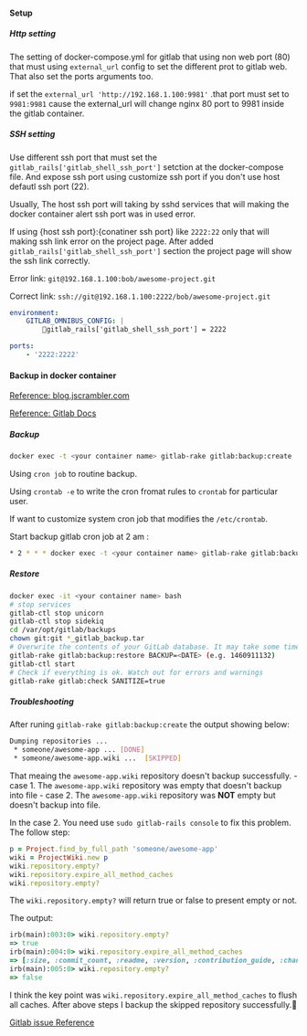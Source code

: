 #### Setup ####

##### Http setting #####
The setting of docker-compose.yml for gitlab that using non web port (80) that must using `external_url` config to set the different prot to gitlab web. That also set the ports arguments too.

if set the `external_url 'http://192.168.1.100:9981'` .that port must set to `9981:9981` cause the external_url will change nginx 80 port to 9981 inside the gitlab container.

##### SSH setting #####
Use different ssh port that must set the `gitlab_rails['gitlab_shell_ssh_port']` setction at the docker-compose file. And expose ssh port using customize ssh port if you don't use host defautl ssh port (22).

Usually, The host ssh port will taking by sshd services that will making the docker container alert ssh port was in used error.

If using {host ssh port}:{conatiner ssh port} like `2222:22` only that will making ssh link error on the project page. After added `gitlab_rails['gitlab_shell_ssh_port']` section the project page will show the ssh link correctly.

Error link: `git@192.168.1.100:bob/awesome-project.git`

Correct link: `ssh://git@192.168.1.100:2222/bob/awesome-project.git`

```yaml
environment:
    GITLAB_OMNIBUS_CONFIG: |
        gitlab_rails['gitlab_shell_ssh_port'] = 2222

ports:
    - '2222:2222'
```


#### Backup in docker container ####
[Reference: blog.jscrambler.com](https://blog.jscrambler.com/migrating-your-gitlab-infrastructure-into-docker/)

[Reference: Gitlab Docs](https://docs.gitlab.com/omnibus/settings/backups.html)

##### Backup #####
```sh
docker exec -t <your container name> gitlab-rake gitlab:backup:create
```

Using `cron job` to routine backup.

Using `crontab -e` to write the cron fromat rules to `crontab` for particular user.

If want to customize system cron job that modifies the `/etc/crontab`.

Start backup gitlab cron job at 2 am :
```sh
* 2 * * * docker exec -t <your container name> gitlab-rake gitlab:backup:create
```

##### Restore #####

```sh
docker exec -it <your container name> bash
# stop services
gitlab-ctl stop unicorn  
gitlab-ctl stop sidekiq  
cd /var/opt/gitlab/backups  
chown git:git *_gitlab_backup.tar  
# Overwrite the contents of your GitLab database. It may take some time to complete, depending on how big your database is.
gitlab-rake gitlab:backup:restore BACKUP=<DATE> (e.g. 1460911132)  
gitlab-ctl start  
# Check if everything is ok. Watch out for errors and warnings
gitlab-rake gitlab:check SANITIZE=true  
```

##### Troubleshooting #####

After runing `gitlab-rake gitlab:backup:create` the output showing below:

``` sh
Dumping repositories ...
 * someone/awesome-app ... [DONE]
 * someone/awesome-app.wiki ...  [SKIPPED]
```

That meaing the `awesome-app.wiki` repository doesn't backup successfully.
    - case 1. The `awesome-app.wiki` repository was empty that doesn't backup into file
    - case 2. The `awesome-app.wiki` repository was **NOT** empty but doesn't backup into file.

In the case 2. You need use `sudo gitlab-rails console` to fix this problem. The follow step:

```rb
p = Project.find_by_full_path 'someone/awesome-app'
wiki = ProjectWiki.new p
wiki.repository.empty?
wiki.repository.expire_all_method_caches
wiki.repository.empty?
```
The `wiki.repository.empty?` will return true or false to present empty or not.

The output:
```rb
irb(main):003:0> wiki.repository.empty?
=> true
irb(main):004:0> wiki.repository.expire_all_method_caches
=> [:size, :commit_count, :readme, :version, :contribution_guide, :changelog, :license_blob, :license_key, :gitignore, :koding_yml, :gitlab_ci_yml, :branch_names, :tag_names, :branch_count, :tag_count, :avatar, :exists?, :empty?, :root_ref]
irb(main):005:0> wiki.repository.empty?
=> false

```

I think the key point was `wiki.repository.expire_all_method_caches` to flush all caches. After above steps I backup the skipped repository successfully.:tada:

[Gitlab issue Reference](https://gitlab.com/gitlab-org/gitlab-ce/issues/28854)
